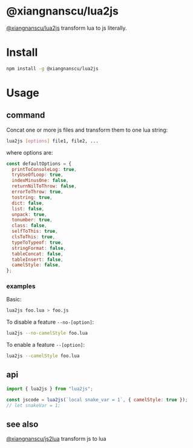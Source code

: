 # @xiangnanscu/lua2js

[@xiangnanscu/lua2js](https://xiangnanscu.github.io/lua2js/) transform lua to js literally.

# Install

```sh
npm install -g @xiangnanscu/lua2js
```

# Usage

## command

Concat one or more js files and transform them to one lua string:

```sh
lua2js [options] file1, file2, ...
```

where options are:

```js
const defaultOptions = {
  printToConsoleLog: true,
  tryUseOfLoop: true,
  indexMinusOne: false,
  returnNilToThrow: false,
  errorToThrow: true,
  tostring: true,
  dict: false,
  list: false,
  unpack: true,
  tonumber: true,
  class: false,
  selfToThis: true,
  clsToThis: true,
  typeToTypeof: true,
  stringFormat: false,
  tableConcat: false,
  tableInsert: false,
  camelStyle: false,
};
```

### examples

Basic:

```sh
lua2js foo.lua > foo.js
```

To disable a feature `--no-[option]`:

```sh
lua2js --no-camelStyle foo.lua
```

To enable a feature `--[option]`:

```sh
lua2js --camelStyle foo.lua
```

## api

```js
import { lua2js } from "lua2js";

const jscode = lua2js(`local snake_var = 1`, { camelStyle: true });
// let snakeVar = 1;
```

## see also

[@xiangnanscu/js2lua](https://xiangnanscu.github.io/js2lua/) transform js to lua
